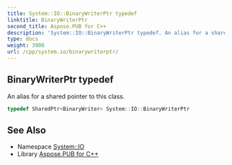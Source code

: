 ```yaml
---
title: System::IO::BinaryWriterPtr typedef
linktitle: BinaryWriterPtr
second_title: Aspose.PUB for C++
description: 'System::IO::BinaryWriterPtr typedef. An alias for a shared pointer to this class in C++.'
type: docs
weight: 3900
url: /cpp/system.io/binarywriterptr/
---
```

## BinaryWriterPtr typedef


An alias for a shared pointer to this class.

```cpp
typedef SharedPtr<BinaryWriter> System::IO::BinaryWriterPtr
```

## See Also

* Namespace [System::IO](../)
* Library [Aspose.PUB for C++](../../)
